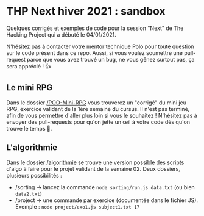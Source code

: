 # THP Next hiver 2021 : sandbox

Quelques corrigés et exemples de code pour la session "Next" de The Hacking Project qui a débuté le 04/01/2021.

N'hésitez pas à contacter votre mentor technique Polo pour toute question sur le
code présent dans ce repo. Aussi, si vous voulez soumettre une pull-request parce que
vous avez trouvé un bug, ne vous gênez surtout pas, ça sera apprécié&nbsp;! 👍

## Le mini RPG

Dans le dossier [/POO-Mini-RPG](/POO-Mini-RPG) vous trouverez un "corrigé" du mini jeu RPG,
exercice validant de la 1ère semaine du cursus. Il n'est pas terminé, afin de vous permettre
d'aller plus loin si vous le souhaitez&nbsp;! N'hésitez pas à envoyer des pull-requests pour
qu'on jette un œil à votre code dès qu'on trouve le temps 🙂.

## L'algorithmie

Dans le dossier [/algorithmie](/algorithmie) se trouve une version possible des scripts d'algo à faire pour le projet validant de la semaine 02. Deux dossiers, plusieurs possibilités&nbsp;:
- /sorting → lancez la commande `node sorting/run.js data.txt` (ou bien `data2.txt`)
- /project → une commande par exercice (documentée dans le fichier JS). Exemple&nbsp;: `node project/exo1.js subject1.txt 17`
